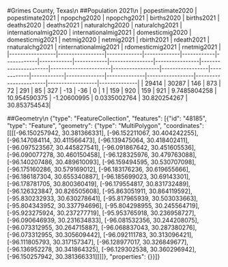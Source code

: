 #Grimes County, Texas\n
##Population 2021\n
| popestimate2020 | popestimate2021 | npopchg2020 | npopchg2021 | births2020 | births2021 | deaths2020 | deaths2021 | naturalchg2020 | naturalchg2021 | internationalmig2020 | internationalmig2021 | domesticmig2020 | domesticmig2021 | netmig2020 | netmig2021 |  rbirth2021  |  rdeath2021  | rnaturalchg2021 | rinternationalmig2021 | rdomesticmig2021 | rnetmig2021  |
|-----------------|-----------------|-------------|-------------|------------|------------|------------|------------|----------------|----------------|----------------------|----------------------|-----------------|-----------------|------------|------------|--------------|--------------|-----------------|-----------------------|------------------|--------------|
| 29414           | 30287           | 146         | 873         | 72         | 291        | 85         | 327        | -13            | -36            | 0                    | 1                    | 159             | 920             | 159        | 921        | 9.7485804258 | 10.954590375 | -1.20600995     | 0.0335002764          | 30.820254267     | 30.853754543|

##Geometry\n
{"type": "FeatureCollection", "features": [{"id": "48185", "type": "Feature", "geometry": {"type": "MultiPolygon", "coordinates": [[[[-96.150257942, 30.381366331], [-96.152211067, 30.404242255], [-96.147084114, 30.411566473], [-96.139475064, 30.418402411], [-96.097523567, 30.445827541], [-96.091867642, 30.451605536], [-96.090077278, 30.460150458], [-96.128325976, 30.479763088], [-96.140207486, 30.489610093], [-96.159494595, 30.530707098], [-96.175160286, 30.579169012], [-96.183176236, 30.619655666], [-96.186187304, 30.655340887], [-96.185699023, 30.69143301], [-96.178781705, 30.800360419], [-96.179554817, 30.831732489], [-96.126323847, 30.826505608], [-95.863051911, 30.864119592], [-95.830232933, 30.630278641], [-95.817965939, 30.503033663], [-95.804343952, 30.337794696], [-95.804298955, 30.245564719], [-95.923275924, 30.237277719], [-95.953765918, 30.236958727], [-96.090646939, 30.231634833], [-96.081532356, 30.244208075], [-96.073312955, 30.264715887], [-96.068837043, 30.287380276], [-96.073312955, 30.305609442], [-96.092111783, 30.313096421], [-96.111805793, 30.317157347], [-96.128977017, 30.326849677], [-96.136952278, 30.341864325], [-96.129302538, 30.360296942], [-96.150257942, 30.381366331]]]]}, "properties": {}}]}
